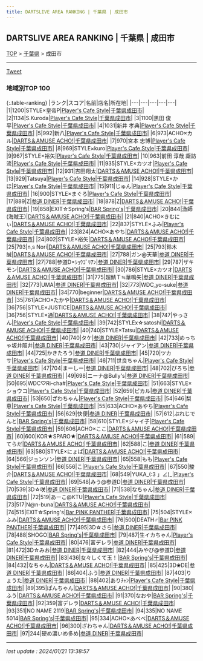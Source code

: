 ```yaml
---
title: DARTSLIVE AREA RANKING | 千葉県 | 成田市
---
```

## DARTSLIVE AREA RANKING | 千葉県 | 成田市

[TOP](/darts/rank/) > [千葉県](/darts/rank/千葉県/) > 成田市

___

<a href="https://twitter.com/share?ref_src=twsrc%5Etfw" data-text="DARTSLIVE AREA RANKING | 千葉県成田市" class="twitter-share-button" data-via="DARTSLIVE" data-hashtags="DARTSLIVE" data-related="DARTSLIVE" data-show-count="false">Tweet</a>

### 地域別TOP 100

{:.table-ranking}
|ランク|スコア|名前|店名|所在地|
|---|---|---|---|---|
|1|1200|STYLE×皇帝P|<a href="https://search.dartslive.com/jp/shop/0fefd78ac34af4940d9b047a20a7ba1e">Player's Cafe Style</a>|<a href="/darts/rank/千葉県/成田市">千葉県成田市</a>|
|2|1134|S.Kuroda|<a href="https://search.dartslive.com/jp/shop/0fefd78ac34af4940d9b047a20a7ba1e">Player's Cafe Style</a>|<a href="/darts/rank/千葉県/成田市">千葉県成田市</a>|
|3|1100|黒田 俊平|<a href="https://search.dartslive.com/jp/shop/0fefd78ac34af4940d9b047a20a7ba1e">Player's Cafe Style</a>|<a href="/darts/rank/千葉県/成田市">千葉県成田市</a>|
|4|1031|新井 孝典|<a href="https://search.dartslive.com/jp/shop/0fefd78ac34af4940d9b047a20a7ba1e">Player's Cafe Style</a>|<a href="/darts/rank/千葉県/成田市">千葉県成田市</a>|
|5|992|新八|<a href="https://search.dartslive.com/jp/shop/0fefd78ac34af4940d9b047a20a7ba1e">Player's Cafe Style</a>|<a href="/darts/rank/千葉県/成田市">千葉県成田市</a>|
|6|973|ACHO×カル|<a href="https://search.dartslive.com/jp/shop/e1f2efac59a40b9b0d9b047a20a7ba1e">DARTS＆AMUSE ACHO!</a>|<a href="/darts/rank/千葉県/成田市">千葉県成田市</a>|
|7|970|宮本 忠博|<a href="https://search.dartslive.com/jp/shop/0fefd78ac34af4940d9b047a20a7ba1e">Player's Cafe Style</a>|<a href="/darts/rank/千葉県/成田市">千葉県成田市</a>|
|8|969|STYLE×kuro|<a href="https://search.dartslive.com/jp/shop/0fefd78ac34af4940d9b047a20a7ba1e">Player's Cafe Style</a>|<a href="/darts/rank/千葉県/成田市">千葉県成田市</a>|
|9|967|STYLE×裕矢|<a href="https://search.dartslive.com/jp/shop/0fefd78ac34af4940d9b047a20a7ba1e">Player's Cafe Style</a>|<a href="/darts/rank/千葉県/成田市">千葉県成田市</a>|
|10|963|前田 淳哉 諏訪流|<a href="https://search.dartslive.com/jp/shop/0fefd78ac34af4940d9b047a20a7ba1e">Player's Cafe Style</a>|<a href="/darts/rank/千葉県/成田市">千葉県成田市</a>|
|11|935|STYLE×カツオ|<a href="https://search.dartslive.com/jp/shop/0fefd78ac34af4940d9b047a20a7ba1e">Player's Cafe Style</a>|<a href="/darts/rank/千葉県/成田市">千葉県成田市</a>|
|12|931|吉田翔太|<a href="https://search.dartslive.com/jp/shop/e1f2efac59a40b9b0d9b047a20a7ba1e">DARTS＆AMUSE ACHO!</a>|<a href="/darts/rank/千葉県/成田市">千葉県成田市</a>|
|13|929|Tatsuya|<a href="https://search.dartslive.com/jp/shop/0fefd78ac34af4940d9b047a20a7ba1e">Player's Cafe Style</a>|<a href="/darts/rank/千葉県/成田市">千葉県成田市</a>|
|14|928|STYLE×かほ|<a href="https://search.dartslive.com/jp/shop/0fefd78ac34af4940d9b047a20a7ba1e">Player's Cafe Style</a>|<a href="/darts/rank/千葉県/成田市">千葉県成田市</a>|
|15|911|じゅん|<a href="https://search.dartslive.com/jp/shop/0fefd78ac34af4940d9b047a20a7ba1e">Player's Cafe Style</a>|<a href="/darts/rank/千葉県/成田市">千葉県成田市</a>|
|16|900|STYLE×まぐろ|<a href="https://search.dartslive.com/jp/shop/0fefd78ac34af4940d9b047a20a7ba1e">Player's Cafe Style</a>|<a href="/darts/rank/千葉県/成田市">千葉県成田市</a>|
|17|889|Z|<a href="https://search.dartslive.com/jp/shop/fa545dcbedc1035b0d9b047a20a7ba1e">参道 DINER</a>|<a href="/darts/rank/千葉県/成田市">千葉県成田市</a>|
|18|878|Z|<a href="https://search.dartslive.com/jp/shop/e1f2efac59a40b9b0d9b047a20a7ba1e">DARTS＆AMUSE ACHO!</a>|<a href="/darts/rank/千葉県/成田市">千葉県成田市</a>|
|19|858|EXIT☆Spring&#x27;s|<a href="https://search.dartslive.com/jp/shop/c53f537f6ebeb2f70d9b047a20a7ba1e">BAR Spring's</a>|<a href="/darts/rank/千葉県/成田市">千葉県成田市</a>|
|20|844|漁師(海賊王)|<a href="https://search.dartslive.com/jp/shop/e1f2efac59a40b9b0d9b047a20a7ba1e">DARTS＆AMUSE ACHO!</a>|<a href="/darts/rank/千葉県/成田市">千葉県成田市</a>|
|21|840|ACHO×きむにぃ|<a href="https://search.dartslive.com/jp/shop/e1f2efac59a40b9b0d9b047a20a7ba1e">DARTS＆AMUSE ACHO!</a>|<a href="/darts/rank/千葉県/成田市">千葉県成田市</a>|
|22|837|STYLE×ふみ|<a href="https://search.dartslive.com/jp/shop/0fefd78ac34af4940d9b047a20a7ba1e">Player's Cafe Style</a>|<a href="/darts/rank/千葉県/成田市">千葉県成田市</a>|
|23|824|ACHO×あやち|<a href="https://search.dartslive.com/jp/shop/e1f2efac59a40b9b0d9b047a20a7ba1e">DARTS＆AMUSE ACHO!</a>|<a href="/darts/rank/千葉県/成田市">千葉県成田市</a>|
|24|802|STYLE×裕矢|<a href="https://search.dartslive.com/jp/shop/e1f2efac59a40b9b0d9b047a20a7ba1e">DARTS＆AMUSE ACHO!</a>|<a href="/darts/rank/千葉県/成田市">千葉県成田市</a>|
|25|793|n,s Nori|<a href="https://search.dartslive.com/jp/shop/e1f2efac59a40b9b0d9b047a20a7ba1e">DARTS＆AMUSE ACHO!</a>|<a href="/darts/rank/千葉県/成田市">千葉県成田市</a>|
|25|793|鈴木 誠|<a href="https://search.dartslive.com/jp/shop/e1f2efac59a40b9b0d9b047a20a7ba1e">DARTS＆AMUSE ACHO!</a>|<a href="/darts/rank/千葉県/成田市">千葉県成田市</a>|
|27|788|ガン@天華|<a href="https://search.dartslive.com/jp/shop/fa545dcbedc1035b0d9b047a20a7ba1e">参道 DINER</a>|<a href="/darts/rank/千葉県/成田市">千葉県成田市</a>|
|27|788|参道D×ｼｮｳｺﾞﾘｱﾝ|<a href="https://search.dartslive.com/jp/shop/fa545dcbedc1035b0d9b047a20a7ba1e">参道 DINER</a>|<a href="/darts/rank/千葉県/成田市">千葉県成田市</a>|
|29|787|ザキモン|<a href="https://search.dartslive.com/jp/shop/e1f2efac59a40b9b0d9b047a20a7ba1e">DARTS＆AMUSE ACHO!</a>|<a href="/darts/rank/千葉県/成田市">千葉県成田市</a>|
|30|786|STYLE×カツオ|<a href="https://search.dartslive.com/jp/shop/e1f2efac59a40b9b0d9b047a20a7ba1e">DARTS＆AMUSE ACHO!</a>|<a href="/darts/rank/千葉県/成田市">千葉県成田市</a>|
|31|775|超鯖Ｔ≒華鳴矢|<a href="https://search.dartslive.com/jp/shop/fa545dcbedc1035b0d9b047a20a7ba1e">参道 DINER</a>|<a href="/darts/rank/千葉県/成田市">千葉県成田市</a>|
|32|773|UMA|<a href="https://search.dartslive.com/jp/shop/fa545dcbedc1035b0d9b047a20a7ba1e">参道 DINER</a>|<a href="/darts/rank/千葉県/成田市">千葉県成田市</a>|
|32|773|WDC_yo-suke|<a href="https://search.dartslive.com/jp/shop/fa545dcbedc1035b0d9b047a20a7ba1e">参道 DINER</a>|<a href="/darts/rank/千葉県/成田市">千葉県成田市</a>|
|34|770|beginner|<a href="https://search.dartslive.com/jp/shop/e1f2efac59a40b9b0d9b047a20a7ba1e">DARTS＆AMUSE ACHO!</a>|<a href="/darts/rank/千葉県/成田市">千葉県成田市</a>|
|35|761|ACHO×たかや|<a href="https://search.dartslive.com/jp/shop/e1f2efac59a40b9b0d9b047a20a7ba1e">DARTS＆AMUSE ACHO!</a>|<a href="/darts/rank/千葉県/成田市">千葉県成田市</a>|
|36|756|STYLE×JUSTICE|<a href="https://search.dartslive.com/jp/shop/e1f2efac59a40b9b0d9b047a20a7ba1e">DARTS＆AMUSE ACHO!</a>|<a href="/darts/rank/千葉県/成田市">千葉県成田市</a>|
|36|756|STYLE×通|<a href="https://search.dartslive.com/jp/shop/e1f2efac59a40b9b0d9b047a20a7ba1e">DARTS＆AMUSE ACHO!</a>|<a href="/darts/rank/千葉県/成田市">千葉県成田市</a>|
|38|747|やっさん|<a href="https://search.dartslive.com/jp/shop/0fefd78ac34af4940d9b047a20a7ba1e">Player's Cafe Style</a>|<a href="/darts/rank/千葉県/成田市">千葉県成田市</a>|
|39|742|STYLEⅹ☆satoshi|<a href="https://search.dartslive.com/jp/shop/e1f2efac59a40b9b0d9b047a20a7ba1e">DARTS＆AMUSE ACHO!</a>|<a href="/darts/rank/千葉県/成田市">千葉県成田市</a>|
|40|740|STYLE×Tatsu|<a href="https://search.dartslive.com/jp/shop/e1f2efac59a40b9b0d9b047a20a7ba1e">DARTS＆AMUSE ACHO!</a>|<a href="/darts/rank/千葉県/成田市">千葉県成田市</a>|
|40|740|タケ|<a href="https://search.dartslive.com/jp/shop/fa545dcbedc1035b0d9b047a20a7ba1e">参道 DINER</a>|<a href="/darts/rank/千葉県/成田市">千葉県成田市</a>|
|42|733|めっちゃ坂井阪井|<a href="https://search.dartslive.com/jp/shop/fa545dcbedc1035b0d9b047a20a7ba1e">参道 DINER</a>|<a href="/darts/rank/千葉県/成田市">千葉県成田市</a>|
|43|730|ジャイアン|<a href="https://search.dartslive.com/jp/shop/fa545dcbedc1035b0d9b047a20a7ba1e">参道 DINER</a>|<a href="/darts/rank/千葉県/成田市">千葉県成田市</a>|
|44|725|かきたろう|<a href="https://search.dartslive.com/jp/shop/fa545dcbedc1035b0d9b047a20a7ba1e">参道 DINER</a>|<a href="/darts/rank/千葉県/成田市">千葉県成田市</a>|
|45|720|ツカサ|<a href="https://search.dartslive.com/jp/shop/0fefd78ac34af4940d9b047a20a7ba1e">Player's Cafe Style</a>|<a href="/darts/rank/千葉県/成田市">千葉県成田市</a>|
|46|711|世良ちゃん|<a href="https://search.dartslive.com/jp/shop/0fefd78ac34af4940d9b047a20a7ba1e">Player's Cafe Style</a>|<a href="/darts/rank/千葉県/成田市">千葉県成田市</a>|
|47|704|まーしー|<a href="https://search.dartslive.com/jp/shop/fa545dcbedc1035b0d9b047a20a7ba1e">参道 DINER</a>|<a href="/darts/rank/千葉県/成田市">千葉県成田市</a>|
|48|702|ぴろち|<a href="https://search.dartslive.com/jp/shop/fa545dcbedc1035b0d9b047a20a7ba1e">参道 DINER</a>|<a href="/darts/rank/千葉県/成田市">千葉県成田市</a>|
|49|698|ニーナ@Bully&#x27;s|<a href="https://search.dartslive.com/jp/shop/fa545dcbedc1035b0d9b047a20a7ba1e">参道 DINER</a>|<a href="/darts/rank/千葉県/成田市">千葉県成田市</a>|
|50|695|WDC♡Ri-cha#|<a href="https://search.dartslive.com/jp/shop/0fefd78ac34af4940d9b047a20a7ba1e">Player's Cafe Style</a>|<a href="/darts/rank/千葉県/成田市">千葉県成田市</a>|
|51|663|STYLE×ショウコ|<a href="https://search.dartslive.com/jp/shop/0fefd78ac34af4940d9b047a20a7ba1e">Player's Cafe Style</a>|<a href="/darts/rank/千葉県/成田市">千葉県成田市</a>|
|52|659|ピカル|<a href="https://search.dartslive.com/jp/shop/fa545dcbedc1035b0d9b047a20a7ba1e">参道 DINER</a>|<a href="/darts/rank/千葉県/成田市">千葉県成田市</a>|
|53|650|ざわちゃん|<a href="https://search.dartslive.com/jp/shop/0fefd78ac34af4940d9b047a20a7ba1e">Player's Cafe Style</a>|<a href="/darts/rank/千葉県/成田市">千葉県成田市</a>|
|54|646|梨恵|<a href="https://search.dartslive.com/jp/shop/0fefd78ac34af4940d9b047a20a7ba1e">Player's Cafe Style</a>|<a href="/darts/rank/千葉県/成田市">千葉県成田市</a>|
|55|633|ACHO×あやち|<a href="https://search.dartslive.com/jp/shop/0fefd78ac34af4940d9b047a20a7ba1e">Player's Cafe Style</a>|<a href="/darts/rank/千葉県/成田市">千葉県成田市</a>|
|56|629|快便|<a href="https://search.dartslive.com/jp/shop/fa545dcbedc1035b0d9b047a20a7ba1e">参道 DINER</a>|<a href="/darts/rank/千葉県/成田市">千葉県成田市</a>|
|57|612|ぷれじでんと|<a href="https://search.dartslive.com/jp/shop/c53f537f6ebeb2f70d9b047a20a7ba1e">BAR Spring's</a>|<a href="/darts/rank/千葉県/成田市">千葉県成田市</a>|
|58|610|STYLE×ジャイ子|<a href="https://search.dartslive.com/jp/shop/0fefd78ac34af4940d9b047a20a7ba1e">Player's Cafe Style</a>|<a href="/darts/rank/千葉県/成田市">千葉県成田市</a>|
|59|606|ACHO×ここ|<a href="https://search.dartslive.com/jp/shop/e1f2efac59a40b9b0d9b047a20a7ba1e">DARTS＆AMUSE ACHO!</a>|<a href="/darts/rank/千葉県/成田市">千葉県成田市</a>|
|60|600|KOR★SPARO★|<a href="https://search.dartslive.com/jp/shop/e1f2efac59a40b9b0d9b047a20a7ba1e">DARTS＆AMUSE ACHO!</a>|<a href="/darts/rank/千葉県/成田市">千葉県成田市</a>|
|61|589|てらだ|<a href="https://search.dartslive.com/jp/shop/e1f2efac59a40b9b0d9b047a20a7ba1e">DARTS＆AMUSE ACHO!</a>|<a href="/darts/rank/千葉県/成田市">千葉県成田市</a>|
|62|588|こ|<a href="https://search.dartslive.com/jp/shop/fa545dcbedc1035b0d9b047a20a7ba1e">参道 DINER</a>|<a href="/darts/rank/千葉県/成田市">千葉県成田市</a>|
|63|580|STYLE×にょぱ|<a href="https://search.dartslive.com/jp/shop/e1f2efac59a40b9b0d9b047a20a7ba1e">DARTS＆AMUSE ACHO!</a>|<a href="/darts/rank/千葉県/成田市">千葉県成田市</a>|
|64|566|ジョンソン|<a href="https://search.dartslive.com/jp/shop/fa545dcbedc1035b0d9b047a20a7ba1e">参道 DINER</a>|<a href="/darts/rank/千葉県/成田市">千葉県成田市</a>|
|65|558|もも|<a href="https://search.dartslive.com/jp/shop/0fefd78ac34af4940d9b047a20a7ba1e">Player's Cafe Style</a>|<a href="/darts/rank/千葉県/成田市">千葉県成田市</a>|
|66|556|こ|<a href="https://search.dartslive.com/jp/shop/0fefd78ac34af4940d9b047a20a7ba1e">Player's Cafe Style</a>|<a href="/darts/rank/千葉県/成田市">千葉県成田市</a>|
|67|550|駿介|<a href="https://search.dartslive.com/jp/shop/e1f2efac59a40b9b0d9b047a20a7ba1e">DARTS＆AMUSE ACHO!</a>|<a href="/darts/rank/千葉県/成田市">千葉県成田市</a>|
|68|549|YUKA_(:3 」∠)_|<a href="https://search.dartslive.com/jp/shop/0fefd78ac34af4940d9b047a20a7ba1e">Player's Cafe Style</a>|<a href="/darts/rank/千葉県/成田市">千葉県成田市</a>|
|69|548|みう@参道D|<a href="https://search.dartslive.com/jp/shop/fa545dcbedc1035b0d9b047a20a7ba1e">参道 DINER</a>|<a href="/darts/rank/千葉県/成田市">千葉県成田市</a>|
|70|539|3D☆咲|<a href="https://search.dartslive.com/jp/shop/fa545dcbedc1035b0d9b047a20a7ba1e">参道 DINER</a>|<a href="/darts/rank/千葉県/成田市">千葉県成田市</a>|
|71|538|なちゃん|<a href="https://search.dartslive.com/jp/shop/fa545dcbedc1035b0d9b047a20a7ba1e">参道 DINER</a>|<a href="/darts/rank/千葉県/成田市">千葉県成田市</a>|
|72|519|あーこ@KTU|<a href="https://search.dartslive.com/jp/shop/0fefd78ac34af4940d9b047a20a7ba1e">Player's Cafe Style</a>|<a href="/darts/rank/千葉県/成田市">千葉県成田市</a>|
|73|517|N@n-buna|<a href="https://search.dartslive.com/jp/shop/e1f2efac59a40b9b0d9b047a20a7ba1e">DARTS＆AMUSE ACHO!</a>|<a href="/darts/rank/千葉県/成田市">千葉県成田市</a>|
|74|515|EXIT☆Spring&#x27;s|<a href="https://search.dartslive.com/jp/shop/adb1cd0e3586ddcc0d9b047a20a7ba1e">Bar PINK PANTHER</a>|<a href="/darts/rank/千葉県/成田市">千葉県成田市</a>|
|75|504|STYLE×ふみ|<a href="https://search.dartslive.com/jp/shop/e1f2efac59a40b9b0d9b047a20a7ba1e">DARTS＆AMUSE ACHO!</a>|<a href="/darts/rank/千葉県/成田市">千葉県成田市</a>|
|76|500|DEATH♂|<a href="https://search.dartslive.com/jp/shop/adb1cd0e3586ddcc0d9b047a20a7ba1e">Bar PINK PANTHER</a>|<a href="/darts/rank/千葉県/成田市">千葉県成田市</a>|
|77|495|3D☆さら|<a href="https://search.dartslive.com/jp/shop/fa545dcbedc1035b0d9b047a20a7ba1e">参道 DINER</a>|<a href="/darts/rank/千葉県/成田市">千葉県成田市</a>|
|78|488|SHOGO|<a href="https://search.dartslive.com/jp/shop/c53f537f6ebeb2f70d9b047a20a7ba1e">BAR Spring's</a>|<a href="/darts/rank/千葉県/成田市">千葉県成田市</a>|
|79|487|生イカちゃん|<a href="https://search.dartslive.com/jp/shop/0fefd78ac34af4940d9b047a20a7ba1e">Player's Cafe Style</a>|<a href="/darts/rank/千葉県/成田市">千葉県成田市</a>|
|80|476|富デレラ|<a href="https://search.dartslive.com/jp/shop/fa545dcbedc1035b0d9b047a20a7ba1e">参道 DINER</a>|<a href="/darts/rank/千葉県/成田市">千葉県成田市</a>|
|81|472|3D☆みお|<a href="https://search.dartslive.com/jp/shop/fa545dcbedc1035b0d9b047a20a7ba1e">参道 DINER</a>|<a href="/darts/rank/千葉県/成田市">千葉県成田市</a>|
|82|444|みやび@参道D|<a href="https://search.dartslive.com/jp/shop/fa545dcbedc1035b0d9b047a20a7ba1e">参道 DINER</a>|<a href="/darts/rank/千葉県/成田市">千葉県成田市</a>|
|83|436|女々しくて玉！|<a href="https://search.dartslive.com/jp/shop/c53f537f6ebeb2f70d9b047a20a7ba1e">BAR Spring's</a>|<a href="/darts/rank/千葉県/成田市">千葉県成田市</a>|
|84|432|なちゃん|<a href="https://search.dartslive.com/jp/shop/e1f2efac59a40b9b0d9b047a20a7ba1e">DARTS＆AMUSE ACHO!</a>|<a href="/darts/rank/千葉県/成田市">千葉県成田市</a>|
|85|425|3D❀DE|<a href="https://search.dartslive.com/jp/shop/fa545dcbedc1035b0d9b047a20a7ba1e">参道 DINER</a>|<a href="/darts/rank/千葉県/成田市">千葉県成田市</a>|
|86|404|ふう|<a href="https://search.dartslive.com/jp/shop/fa545dcbedc1035b0d9b047a20a7ba1e">参道 DINER</a>|<a href="/darts/rank/千葉県/成田市">千葉県成田市</a>|
|87|403|りょうた|<a href="https://search.dartslive.com/jp/shop/fa545dcbedc1035b0d9b047a20a7ba1e">参道 DINER</a>|<a href="/darts/rank/千葉県/成田市">千葉県成田市</a>|
|88|402|ありﾁｬﾝ|<a href="https://search.dartslive.com/jp/shop/0fefd78ac34af4940d9b047a20a7ba1e">Player's Cafe Style</a>|<a href="/darts/rank/千葉県/成田市">千葉県成田市</a>|
|89|395|ぱんちゃん|<a href="https://search.dartslive.com/jp/shop/e1f2efac59a40b9b0d9b047a20a7ba1e">DARTS＆AMUSE ACHO!</a>|<a href="/darts/rank/千葉県/成田市">千葉県成田市</a>|
|90|380|ふう|<a href="https://search.dartslive.com/jp/shop/e1f2efac59a40b9b0d9b047a20a7ba1e">DARTS＆AMUSE ACHO!</a>|<a href="/darts/rank/千葉県/成田市">千葉県成田市</a>|
|91|370|なおや|<a href="https://search.dartslive.com/jp/shop/c53f537f6ebeb2f70d9b047a20a7ba1e">BAR Spring's</a>|<a href="/darts/rank/千葉県/成田市">千葉県成田市</a>|
|92|359|富デレラ|<a href="https://search.dartslive.com/jp/shop/e1f2efac59a40b9b0d9b047a20a7ba1e">DARTS＆AMUSE ACHO!</a>|<a href="/darts/rank/千葉県/成田市">千葉県成田市</a>|
|93|351|NO NAME 2119|<a href="https://search.dartslive.com/jp/shop/c53f537f6ebeb2f70d9b047a20a7ba1e">BAR Spring's</a>|<a href="/darts/rank/千葉県/成田市">千葉県成田市</a>|
|94|335|NO NAME 5014|<a href="https://search.dartslive.com/jp/shop/c53f537f6ebeb2f70d9b047a20a7ba1e">BAR Spring's</a>|<a href="/darts/rank/千葉県/成田市">千葉県成田市</a>|
|95|334|ACHO×あべべ|<a href="https://search.dartslive.com/jp/shop/e1f2efac59a40b9b0d9b047a20a7ba1e">DARTS＆AMUSE ACHO!</a>|<a href="/darts/rank/千葉県/成田市">千葉県成田市</a>|
|96|300|ざわちゃん|<a href="https://search.dartslive.com/jp/shop/e1f2efac59a40b9b0d9b047a20a7ba1e">DARTS＆AMUSE ACHO!</a>|<a href="/darts/rank/千葉県/成田市">千葉県成田市</a>|
|97|244|硬め濃いめ多め|<a href="https://search.dartslive.com/jp/shop/fa545dcbedc1035b0d9b047a20a7ba1e">参道 DINER</a>|<a href="/darts/rank/千葉県/成田市">千葉県成田市</a>|



___

_last update : 2024/01/21 13:38:57_


<script src="https://cdnjs.cloudflare.com/ajax/libs/jquery/3.6.1/jquery.min.js" integrity="sha512-aVKKRRi/Q/YV+4mjoKBsE4x3H+BkegoM/em46NNlCqNTmUYADjBbeNefNxYV7giUp0VxICtqdrbqU7iVaeZNXA==" crossorigin="anonymous" referrerpolicy="no-referrer"></script>
<script src="https://cdnjs.cloudflare.com/ajax/libs/jquery.tablesorter/2.31.3/js/jquery.tablesorter.min.js" integrity="sha512-qzgd5cYSZcosqpzpn7zF2ZId8f/8CHmFKZ8j7mU4OUXTNRd5g+ZHBPsgKEwoqxCtdQvExE5LprwwPAgoicguNg==" crossorigin="anonymous" referrerpolicy="no-referrer"></script>
<link rel="stylesheet" href="https://cdnjs.cloudflare.com/ajax/libs/jquery.tablesorter/2.31.3/css/theme.default.min.css" integrity="sha512-wghhOJkjQX0Lh3NSWvNKeZ0ZpNn+SPVXX1Qyc9OCaogADktxrBiBdKGDoqVUOyhStvMBmJQ8ZdMHiR3wuEq8+w==" crossorigin="anonymous" referrerpolicy="no-referrer" />
<script>
$(function() {
    $(".table-ranking").tablesorter({sortList:[[0, 0]]});
});
</script>

<script async src="https://platform.twitter.com/widgets.js" charset="utf-8"></script>